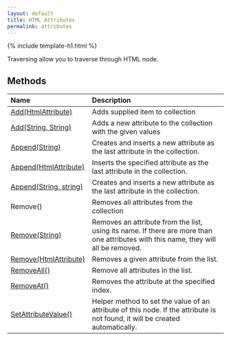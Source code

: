 ```yaml
---
layout: default
title: HTML Attributes
permalink: attributes
---
```


{% include template-h1.html %}

Traversing allow you to traverse through HTML node.

## Methods

| Name | Description |
| :--- | :---------- |
| [Add(HtmlAttribute)](add) | Adds supplied item to collection |
| [Add(String, String)](add#public-void-addstring-name-string-value) | Adds a new attribute to the collection with the given values |
| [Append(String)](append) | Creates and inserts a new attribute as the last attribute in the collection. |
| [Append(HtmlAttribute)](append#public-htmlattribute-appendhtmlattribute-newattribute) | Inserts the specified attribute as the last attribute in the collection. |
| [Append(String, string)](append#public-htmlattribute-appendstring-name-string-value) | Creates and inserts a new attribute as the last attribute in the collection. |
| Remove() | Removes all attributes from the collection |
| [Remove(String)](remove-attribute) | Removes an attribute from the list, using its name. If there are more than one attributes with this name, they will all be removed. |
| [Remove(HtmlAttribute)](remove-attribute#public-void-removehtmlattribute-attribute) | Removes a given attribute from the list. |
| [RemoveAll()](removeall-attribute) | Remove all attributes in the list. |
| [RemoveAt()](remove-at) | Removes the attribute at the specified index. |
| [SetAttributeValue()](set-attribute-value) | Helper method to set the value of an attribute of this node. If the attribute is not found, it will be created automatically. |

